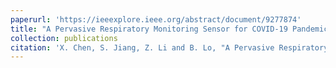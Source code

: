 ```yaml
---
paperurl: 'https://ieeexplore.ieee.org/abstract/document/9277874'
title: "A Pervasive Respiratory Monitoring Sensor for COVID-19 Pandemic"
collection: publications
citation: 'X. Chen, S. Jiang, Z. Li and B. Lo, "A Pervasive Respiratory Monitoring Sensor for COVID-19 Pandemic," in IEEE Open Journal of Engineering in Medicine and Biology, vol. 2, pp. 11-16, 2021, doi: 10.1109/OJEMB.2020.3042051.'
---
```


